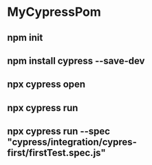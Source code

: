 # MyCypressPom


## npm init
## npm install cypress --save-dev

## npx cypress open
## npx cypress run
## npx cypress run --spec "cypress/integration/cypres-first/firstTest.spec.js"
